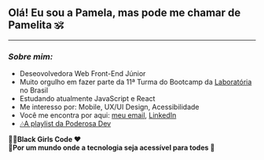 ****<h2>Olá! Eu sou a Pamela, mas pode me chamar de Pamelita 🕉</h2>****

***

*<h3>Sobre mim:</h3>*

- Deseovolvedora Web Front-End Júnior
- Muito orgulho em fazer parte da 11ª Turma do Bootcamp da [Laboratória](https://www.laboratoria.la/br) no Brasil
- Estudando atualmente JavaScript e React
- Me interesso por: Mobile, UX/UI Design, Acessibilidade
- Você me encontra por aqui: [meu email](pamelladandolo@gmail.com), [LinkedIn](https://www.linkedin.com/in/pameladandolo/)
- <a href= "https://open.spotify.com/playlist/1jmQ1NbvhUu1S0qfvYZ5m8?si=e8a4d9a61c1947c4"> 🎶A playlist da Poderosa Dev</a>



**💪🏽Black Girls Code ❤**  
**🚀Por um mundo onde a tecnologia seja acessível para todes 🌈**
